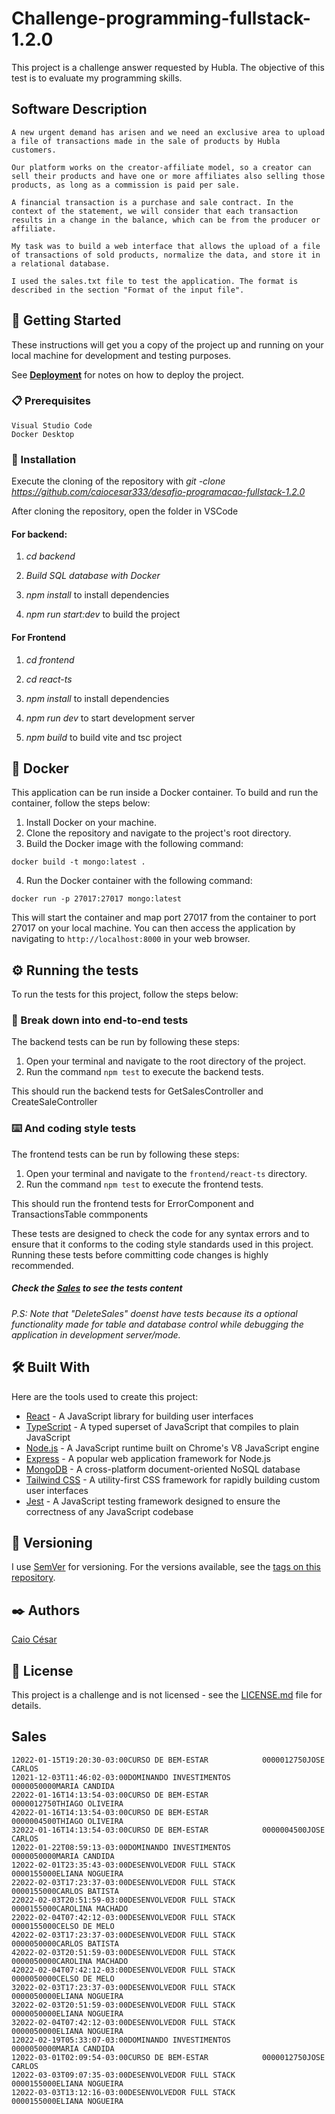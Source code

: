 # Challenge-programming-fullstack-1.2.0

This project is a challenge answer requested by Hubla. The objective of this
test is to evaluate my programming skills.

## Software Description

```
A new urgent demand has arisen and we need an exclusive area to upload a file of transactions made in the sale of products by Hubla customers.

Our platform works on the creator-affiliate model, so a creator can sell their products and have one or more affiliates also selling those products, as long as a commission is paid per sale.

A financial transaction is a purchase and sale contract. In the context of the statement, we will consider that each transaction results in a change in the balance, which can be from the producer or affiliate.

My task was to build a web interface that allows the upload of a file of transactions of sold products, normalize the data, and store it in a relational database.

I used the sales.txt file to test the application. The format is described in the section "Format of the input file".
```

## 🚀 Getting Started

These instructions will get you a copy of the project up and running on your
local machine for development and testing purposes.

See **[Deployment](#-deployment)** for notes on how to deploy the project.

### 📋 Prerequisites

```
Visual Studio Code
Docker Desktop

```

### 🔧 Installation

Execute the cloning of the repository with _git -clone
https://github.com/caiocesar333/desafio-programacao-fullstack-1.2.0_

After cloning the repository, open the folder in VSCode

#### For backend:

1. _cd backend_

2. _Build SQL database with Docker_

3. _npm install_ to install dependencies

4. _npm run start:dev_ to build the project

#### For Frontend

1. _cd frontend_

2. _cd react-ts_

3. _npm install_ to install dependencies

4. _npm run dev_ to start development server

5. _npm build_ to build vite and tsc project

## 🐳 Docker

This application can be run inside a Docker container. To build and run the
container, follow the steps below:

1. Install Docker on your machine.
2. Clone the repository and navigate to the project's root directory.
3. Build the Docker image with the following command:

```
docker build -t mongo:latest .
```

4. Run the Docker container with the following command:

```
docker run -p 27017:27017 mongo:latest
```

This will start the container and map port 27017 from the container to port
27017 on your local machine. You can then access the application by navigating
to `http://localhost:8000` in your web browser.

## ⚙️ Running the tests

To run the tests for this project, follow the steps below:

### 🔩 Break down into end-to-end tests

The backend tests can be run by following these steps:

1. Open your terminal and navigate to the root directory of the project.
2. Run the command `npm test` to execute the backend tests.

This should run the backend tests for GetSalesController and
CreateSaleController

### ⌨️ And coding style tests

The frontend tests can be run by following these steps:

1. Open your terminal and navigate to the `frontend/react-ts` directory.
2. Run the command `npm test` to execute the frontend tests.

This should run the frontend tests for ErrorComponent and TransactionsTable
commponents

These tests are designed to check the code for any syntax errors and to ensure
that it conforms to the coding style standards used in this project. Running
these tests before committing code changes is highly recommended.

##### Check the **[Sales](#-sales)** to see the tests content

_P.S: Note that "DeleteSales" doenst have tests because its a optional
functionality made for table and database control while debugging the
application in development server/mode._

## 🛠️ Built With

Here are the tools used to create this project:

- [React](https://reactjs.org/) - A JavaScript library for building user
  interfaces
- [TypeScript](https://www.typescriptlang.org/) - A typed superset of JavaScript
  that compiles to plain JavaScript
- [Node.js](https://nodejs.org/) - A JavaScript runtime built on Chrome's V8
  JavaScript engine
- [Express](https://expressjs.com/) - A popular web application framework for
  Node.js
- [MongoDB](https://www.mongodb.com/) - A cross-platform document-oriented NoSQL
  database
- [Tailwind CSS](https://tailwindcss.com/) - A utility-first CSS framework for
  rapidly building custom user interfaces
- [Jest](https://jestjs.io/) - A JavaScript testing framework designed to ensure
  the correctness of any JavaScript codebase

## 📌 Versioning

I use [SemVer](http://semver.org/) for versioning. For the versions available,
see the [tags on this repository](https://github.com/caiocesar333/project/tags).

## ✒️ Authors

[Caio César](https://github.com/caiocesar333)

## 📄 License

This project is a challenge and is not licensed - see the
[LICENSE.md](https://github.com/caiocesar333/project/license) file for details.

## Sales

```
12022-01-15T19:20:30-03:00CURSO DE BEM-ESTAR            0000012750JOSE CARLOS
12021-12-03T11:46:02-03:00DOMINANDO INVESTIMENTOS       0000050000MARIA CANDIDA
22022-01-16T14:13:54-03:00CURSO DE BEM-ESTAR            0000012750THIAGO OLIVEIRA
42022-01-16T14:13:54-03:00CURSO DE BEM-ESTAR            0000004500THIAGO OLIVEIRA
32022-01-16T14:13:54-03:00CURSO DE BEM-ESTAR            0000004500JOSE CARLOS
12022-01-22T08:59:13-03:00DOMINANDO INVESTIMENTOS       0000050000MARIA CANDIDA
12022-02-01T23:35:43-03:00DESENVOLVEDOR FULL STACK      0000155000ELIANA NOGUEIRA
22022-02-03T17:23:37-03:00DESENVOLVEDOR FULL STACK      0000155000CARLOS BATISTA
22022-02-03T20:51:59-03:00DESENVOLVEDOR FULL STACK      0000155000CAROLINA MACHADO
22022-02-04T07:42:12-03:00DESENVOLVEDOR FULL STACK      0000155000CELSO DE MELO
42022-02-03T17:23:37-03:00DESENVOLVEDOR FULL STACK      0000050000CARLOS BATISTA
42022-02-03T20:51:59-03:00DESENVOLVEDOR FULL STACK      0000050000CAROLINA MACHADO
42022-02-04T07:42:12-03:00DESENVOLVEDOR FULL STACK      0000050000CELSO DE MELO
32022-02-03T17:23:37-03:00DESENVOLVEDOR FULL STACK      0000050000ELIANA NOGUEIRA
32022-02-03T20:51:59-03:00DESENVOLVEDOR FULL STACK      0000050000ELIANA NOGUEIRA
32022-02-04T07:42:12-03:00DESENVOLVEDOR FULL STACK      0000050000ELIANA NOGUEIRA
12022-02-19T05:33:07-03:00DOMINANDO INVESTIMENTOS       0000050000MARIA CANDIDA
12022-03-01T02:09:54-03:00CURSO DE BEM-ESTAR            0000012750JOSE CARLOS
12022-03-03T09:07:35-03:00DESENVOLVEDOR FULL STACK      0000155000ELIANA NOGUEIRA
12022-03-03T13:12:16-03:00DESENVOLVEDOR FULL STACK      0000155000ELIANA NOGUEIRA

```
